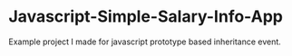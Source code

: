 # Javascript-Simple-Salary-Info-App
Example project I made for javascript prototype based inheritance event.
